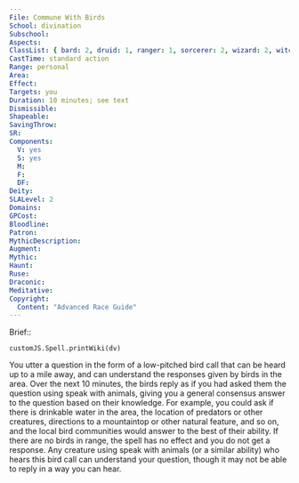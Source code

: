 ```yaml
---
File: Commune With Birds
School: divination
Subschool: 
Aspects: 
ClassList: { bard: 2, druid: 1, ranger: 1, sorcerer: 2, wizard: 2, witch: 2, shaman: 2, psychic: 2, mesmerist: 2 }
CastTime: standard action
Range: personal
Area: 
Effect: 
Targets: you
Duration: 10 minutes; see text
Dismissible: 
Shapeable: 
SavingThrow: 
SR: 
Components:
  V: yes
  S: yes
  M: 
  F: 
  DF: 
Deity: 
SLALevel: 2
Domains: 
GPCost: 
Bloodline: 
Patron: 
MythicDescription: 
Augment: 
Mythic: 
Haunt: 
Ruse: 
Draconic: 
Meditative: 
Copyright:
  Content: "Advanced Race Guide"
---
```

Brief:: 

```dataviewjs
customJS.Spell.printWiki(dv)
```

You utter a question in the form of a low-pitched bird call that can be heard up to a mile away, and can understand the responses given by birds in the area. Over the next 10 minutes, the birds reply as if you had asked them the question using speak with animals, giving you a general consensus answer to the question based on their knowledge. For example, you could ask if there is drinkable water in the area, the location of predators or other creatures, directions to a mountaintop or other natural feature, and so on, and the local bird communities would answer to the best of their ability.  If there are no birds in range, the spell has no effect and you do not get a response. Any creature using speak with animals (or a similar ability) who hears this bird call can understand your question, though it may not be able to reply in a way you can hear.
